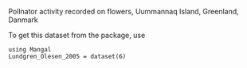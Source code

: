 Pollnator activity recorded on flowers, Uummannaq Island, Greenland, Danmark

To get this dataset from the package, use

    using Mangal
    Lundgren_Olesen_2005 = dataset(6)

